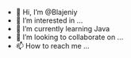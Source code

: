 - 👋 Hi, I’m @Blajeniy
- 👀 I’m interested in ...
- 🌱 I’m currently learning Java
- 💞️ I’m looking to collaborate on ...
- 📫 How to reach me ...

<!---
Blajeniy/Blajeniy is a ✨ special ✨ repository because its `README.md` (this file) appears on your GitHub profile.
You can click the Preview link to take a look at your changes.
--->
